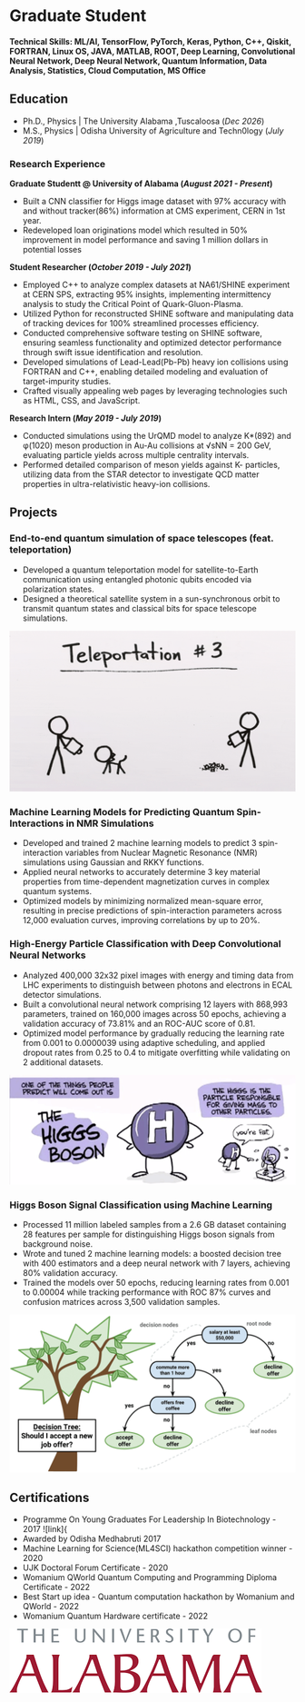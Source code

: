 # Graduate Student

#### Technical Skills: ML/AI, TensorFlow, PyTorch, Keras, Python, C++, Qiskit, FORTRAN, Linux OS, JAVA, MATLAB, ROOT, Deep Learning, Convolutional Neural Network, Deep Neural Network, Quantum Information, Data Analysis, Statistics, Cloud Computation, MS Office

## Education
- Ph.D., Physics | The University Alabama ,Tuscaloosa (_Dec 2026_)								       		
- M.S., Physics	| Odisha University of Agriculture and Techn0logy (_July 2019_)	 			        		

### Research Experience
**Graduate Studentt @ University of Alabama (_August 2021 - Present_)**
- Built a CNN classifier for Higgs image dataset with 97% accuracy with and without tracker(86%) information at CMS experiment, CERN in 1st year.
- Redeveloped loan originations model which resulted in 50% improvement in model performance and saving 1 million dollars in potential losses

**Student Researcher (_October 2019 - July 2021_)**
- Employed C++ to analyze complex datasets at NA61/SHINE experiment at CERN SPS, extracting 95% insights, implementing intermittency analysis to study the Critical Point of Quark-Gluon-Plasma.
- Utilized Python for reconstructed SHINE software and manipulating data of tracking devices for 100% streamlined processes efficiency.
- Conducted comprehensive software testing on SHINE software, ensuring seamless functionality and optimized detector performance through swift issue identification and resolution.
- Developed simulations of Lead-Lead(Pb-Pb) heavy ion collisions using FORTRAN and C++, enabling detailed modeling and evaluation of target-impurity studies.
- Crafted visually appealing web pages by leveraging technologies such as HTML, CSS, and JavaScript.

**Research Intern (_May 2019 - July 2019_)**
- Conducted simulations using the UrQMD model to analyze K*(892) and φ(1020) meson production in Au-Au collisions at √sNN = 200 GeV, evaluating particle yields across multiple centrality intervals.
- Performed detailed comparison of meson yields against K- particles, utilizing data from the STAR detector to investigate QCD matter properties in ultra-relativistic heavy-ion collisions.

## Projects
### End-to-end quantum simulation of space telescopes (feat. teleportation)
- Developed a quantum teleportation model for satellite-to-Earth communication using entangled photonic qubits encoded via polarization states.
- Designed a theoretical satellite system in a sun-synchronous orbit to transmit quantum states and classical bits for space telescope simulations.

![Quantum Teleportation](https://github.com/aviiacharya/portfolio/blob/main/assets/1489615804-teleportation.gif)

### Machine Learning Models for Predicting Quantum Spin-Interactions in NMR Simulations
- Developed and trained 2 machine learning models to predict 3 spin-interaction variables from Nuclear Magnetic Resonance (NMR) simulations using Gaussian and RKKY functions.
- Applied neural networks to accurately determine 3 key material properties from time-dependent magnetization curves in complex quantum systems.
- Optimized models by minimizing normalized mean-square error, resulting in precise predictions of spin-interaction parameters across 12,000 evaluation curves, improving correlations by up to 20%.

### High-Energy Particle Classification with Deep Convolutional Neural Networks
- Analyzed 400,000 32x32 pixel images with energy and timing data from LHC experiments to distinguish between photons and electrons in ECAL detector simulations.
- Built a convolutional neural network comprising 12 layers with 868,993 parameters, trained on 160,000 images across 50 epochs, achieving a validation accuracy of 73.81% and an ROC-AUC score of 0.81.
- Optimized model performance by gradually reducing the learning rate from 0.001 to 0.0000039 using adaptive scheduling, and applied dropout rates from 0.25 to 0.4 to mitigate overfitting while validating on 2 additional datasets.

![Higss boson gives mass to particles](https://github.com/aviiacharya/portfolio/blob/main/assets/higgs.png)

### Higgs Boson Signal Classification using Machine Learning
- Processed 11 million labeled samples from a 2.6 GB dataset containing 28 features per sample for distinguishing Higgs boson signals from background noise.
- Wrote and tuned 2 machine learning models: a boosted decision tree with 400 estimators and a deep neural network with 7 layers, achieving 80% validation accuracy.
- Trained the models over 50 epochs, reducing learning rates from 0.001 to 0.00004 while tracking performance with ROC 87% curves and confusion matrices across 3,500 validation samples.

![Decision Tree](https://github.com/aviiacharya/portfolio/blob/main/assets/dt.png)

## Certifications
- Programme On Young Graduates For Leadership In Biotechnology - 2017 ![link]{
- Awarded by Odisha Medhabruti 2017
- Machine Learning for Science(ML4SCI) hackathon competition winner - 2020
- UJK Doctoral Forum Certificate - 2020
- Womanium QWorld Quantum Computing and Programming Diploma Certificate - 2022
- Best Start up idea - Quantum computation hackathon by Womanium and QWorld - 2022
- Womanium Quantum Hardware certificate - 2022

![University of Alabama](https://github.com/aviiacharya/portfolio/blob/main/UALOGO.png)





